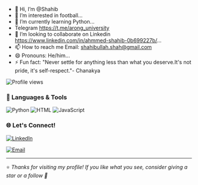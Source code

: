 - 👋 Hi, I’m @Shahib
- 👀 I’m interested in football...
- 🌱 I’m currently learning Python...
- Telegram https://t.me/arong_university
- 💞️ I’m looking to collaborate on Linkedin https://www.linkedin.com/in/ahmmed-shahib-0b699227b/...
- 📫 How to reach me Email: shahibullah.shah@gmail.com
- 😄 Pronouns: He/him...
- ⚡ Fun fact: "Never settle for anything less than what you deserve.It's not pride, it's self-respect."-
Chanakya

![Profile views](https://komarev.com/ghpvc/?username=Shahibullah&label=Profile%20views&color=ff0000&style=flat)





### 🔧 Languages & Tools


<img src="https://img.shields.io/badge/-Python-black?style=flat-square&logo=python" alt="Python">
<img src="https://img.shields.io/badge/-HTML-Blue?style=flat-circle&logo=html" alt="HTML">
<img src="https://img.shields.io/badge/-javaScript-black?style=flat-square&logo=javaScript" alt="JavaScript">



### 🌐 Let's Connect!

[![LinkedIn](https://img.shields.io/badge/-LinkedIn-0077B5?style=flat-square&logo=linkedin&logoColor=white)](https://www.linkedin.com/in/ahmmed-shahib-0b699227b/)

[![Email](https://img.shields.io/badge/-shahibullah.shah@gmail.com-red?style=flat-square&logo=gmail&logoColor=white)](mailto:shahibullah.shah@gmail.com)

---

⭐️ *Thanks for visiting my profile! If you like what you see, consider giving a star or a follow 🙂*
